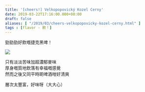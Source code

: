 ```yaml
---
title: '[cheers!] Velkopopovický Kozel Cerny'
date: 2019-03-22T17:16:00.000+08:00
draft: false
aliases: [ "/2019/03/cheers-velkopopovicky-kozel-cerny.html" ]
tags : [flavor - 飲！]
---
```


勁勁勁好飲嘅捷克黑啤！  

![](/images/kozelcerny.jpg)

只有淡淡苦味加超濃郁麥味  
厚身嘅質地飲落有幸福嘅感覺  
然而之後又同平時啲啤酒咁好清爽  
  
層次太豐富，好味呀（大大心）